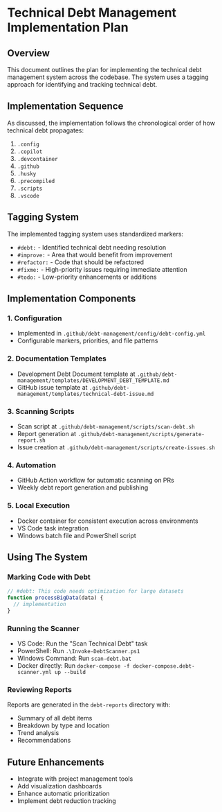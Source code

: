 # Technical Debt Management Implementation Plan

## Overview
This document outlines the plan for implementing the technical debt management system across the codebase. The system uses a tagging approach for identifying and tracking technical debt.

## Implementation Sequence
As discussed, the implementation follows the chronological order of how technical debt propagates:

1. `.config`
2. `.copilot`
3. `.devcontainer`
4. `.github`
5. `.husky`
6. `.precompiled`
7. `.scripts`
8. `.vscode`

## Tagging System
The implemented tagging system uses standardized markers:

- `#debt:` - Identified technical debt needing resolution
- `#improve:` - Area that would benefit from improvement
- `#refactor:` - Code that should be refactored
- `#fixme:` - High-priority issues requiring immediate attention
- `#todo:` - Low-priority enhancements or additions

## Implementation Components

### 1. Configuration
- Implemented in `.github/debt-management/config/debt-config.yml`
- Configurable markers, priorities, and file patterns

### 2. Documentation Templates
- Development Debt Document template at `.github/debt-management/templates/DEVELOPMENT_DEBT_TEMPLATE.md`
- GitHub issue template at `.github/debt-management/templates/technical-debt-issue.md`

### 3. Scanning Scripts
- Scan script at `.github/debt-management/scripts/scan-debt.sh`
- Report generation at `.github/debt-management/scripts/generate-report.sh`
- Issue creation at `.github/debt-management/scripts/create-issues.sh`

### 4. Automation
- GitHub Action workflow for automatic scanning on PRs
- Weekly debt report generation and publishing

### 5. Local Execution
- Docker container for consistent execution across environments
- VS Code task integration
- Windows batch file and PowerShell script

## Using The System

### Marking Code with Debt
```javascript
// #debt: This code needs optimization for large datasets
function processBigData(data) {
  // implementation
}
```

### Running the Scanner
- VS Code: Run the "Scan Technical Debt" task
- PowerShell: Run `.\Invoke-DebtScanner.ps1`
- Windows Command: Run `scan-debt.bat`
- Docker directly: Run `docker-compose -f docker-compose.debt-scanner.yml up --build`

### Reviewing Reports
Reports are generated in the `debt-reports` directory with:
- Summary of all debt items
- Breakdown by type and location
- Trend analysis
- Recommendations

## Future Enhancements
- Integrate with project management tools
- Add visualization dashboards
- Enhance automatic prioritization
- Implement debt reduction tracking
